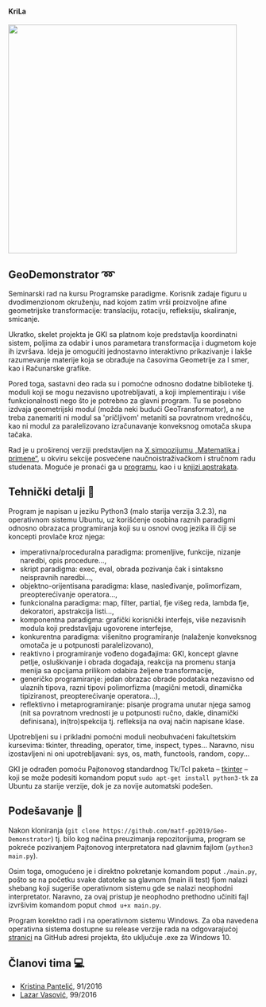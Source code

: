 #### KriLa
<img height="460" src="https://raw.githubusercontent.com/matf-pp2019/Geo-Demonstrator/master/slike/2019_05_27.png">

## GeoDemonstrator :loop:
Seminarski rad na kursu Programske paradigme. Korisnik zadaje figuru u dvodimenzionom okruženju, nad kojom zatim vrši proizvoljne afine geometrijske transformacije: translaciju, rotaciju, refleksiju, skaliranje, smicanje.

Ukratko, skelet projekta je GKI sa platnom koje predstavlja koordinatni sistem, poljima za odabir i unos parametara transformacija i dugmetom koje ih izvršava. Ideja je omogućiti jednostavno interaktivno prikazivanje i lakše razumevanje materije koja se obrađuje na časovima Geometrije za I smer, kao i Računarske grafike.

Pored toga, sastavni deo rada su i pomoćne odnosno dodatne biblioteke tj. moduli koji se mogu nezavisno upotrebljavati, a koji implementiraju i više funkcionalnosti nego što je potrebno za glavni program. Tu se posebno izdvaja geometrijski modul (možda neki budući GeoTransformator), a ne treba zanemariti ni modul sa 'pričljivom' metaniti sa povratnom vrednošću, kao ni modul za paralelizovano izračunavanje konveksnog omotača skupa tačaka.

Rad je u proširenoj verziji predstavljen na [X simpozijumu „Matematika i primene“](https://alas.matf.bg.ac.rs/~konferencija/2019/), u okviru sekcije posvećene naučnoistraživačkom i stručnom radu studenata. Moguće je pronaći ga u [programu](https://alas.matf.bg.ac.rs/~konferencija/Program2019.pdf), kao i u [knjizi apstrakata](https://alas.matf.bg.ac.rs/~konferencija/KNJIGA_APSTRAKATA_2019.pdf).

## Tehnički detalji :robot:
Program je napisan u jeziku Python3 (malo starija verzija 3.2.3), na operativnom sistemu Ubuntu, uz korišćenje osobina raznih paradigmi odnosno obrazaca programiranja koji su u osnovi ovog jezika ili čiji se koncepti provlače kroz njega:
* imperativna/proceduralna paradigma: promenljive, funkcije, nizanje naredbi, opis procedure...,
* skript paradigma: exec, eval, obrada pozivanja čak i sintaksno neispravnih naredbi...,
* objektno-orijentisana paradigma: klase, nasleđivanje, polimorfizam, preopterećivanje operatora...,
* funkcionalna paradigma: map, filter, partial, fje višeg reda, lambda fje, dekoratori, apstrakcija listi...,
* komponentna paradigma: grafički korisnički interfejs, više nezavisnih modula koji predstavljaju ugovorene interfejse,
* konkurentna paradigma: višenitno programiranje (nalaženje konveksnog omotača je u potpunosti paralelizovano),
* reaktivno i programiranje vođeno događajima: GKI, koncept glavne petlje, osluškivanje i obrada događaja, reakcija na promenu stanja menija sa opcijama prilikom odabira željene transformacije,
* generičko programiranje: jedan obrazac obrade podataka nezavisno od ulaznih tipova, razni tipovi polimorfizma (magični metodi, dinamička tipiziranost, preopterećivanje operatora...),
* reflektivno i metaprogramiranje: pisanje programa unutar njega samog (nit sa povratnom vrednosti je u potpunosti ručno, dakle, dinamički definisana), in(tro)spekcija tj. refleksija na ovaj način napisane klase.

Upotrebljeni su i prikladni pomoćni moduli neobuhvaćeni fakultetskim kursevima: tkinter, threading, operator, time, inspect, types... Naravno, nisu izostavljeni ni oni upotrebljavani: sys, os, math, functools, random, copy...

GKI je odrađen pomoću Pajtonovog standardnog Tk/Tcl paketa – [tkinter](https://docs.python.org/3/library/tkinter.html) – koji se može podesiti komandom poput `sudo apt-get install python3-tk` za Ubuntu za starije verzije, dok je za novije automatski podešen.

## Podešavanje :memo:
Nakon kloniranja (`git clone https://github.com/matf-pp2019/Geo-Demonstrator`) tj. bilo kog načina preuzimanja repozitorijuma, program se pokreće pozivanjem Pajtonovog interpretatora nad glavnim fajlom (`python3 main.py`).

Osim toga, omogućeno je i direktno pokretanje komandom poput `./main.py`, pošto se na početku svake datoteke sa glavnom (main ili test) fjom nalazi shebang koji sugeriše operativnom sistemu gde se nalazi neophodni interpretator. Naravno, za ovaj pristup je neophodno prethodno učiniti fajl izvršivim komandom poput `chmod u+x main.py`.

Program korektno radi i na operativnom sistemu Windows. Za oba navedena operativna sistema dostupne su release verzije rada na odgovarajućoj [stranici](https://github.com/matf-pp2019/Geo-Demonstrator/releases) na GitHub adresi projekta, što uključuje .exe za Windows 10.

## Članovi tima :computer:
* [Kristina Pantelić](https://github.com/beskonacnost), 91/2016
* [Lazar Vasović](https://github.com/matfija), 99/2016

